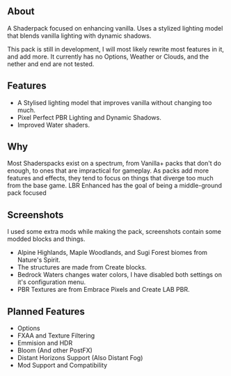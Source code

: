 ## About
A Shaderpack focused on enhancing vanilla.
Uses a stylized lighting model that blends vanilla lighting with dynamic shadows.

This pack is still in development, I will most likely rewrite most features in it, and add more.
It currently has no Options, Weather or Clouds, and the nether and end are not tested.


## Features
- A Stylised lighting model that improves vanilla without changing too much.
- Pixel Perfect PBR Lighting and Dynamic Shadows.
- Improved Water shaders.


## Why
Most Shaderspacks exist on a spectrum, from Vanilla+ packs that don't do enough, to ones that are impractical for gameplay.
As packs add more features and effects, they tend to focus on things that diverge too much from the base game.
LBR Enhanced has the goal of being a middle-ground pack focused 


## Screenshots
I used some extra mods while making the pack, screenshots contain some modded blocks and things.
- Alpine Highlands, Maple Woodlands, and Sugi Forest biomes from Nature's Spirit.
- The structures are made from Create blocks.
- Bedrock Waters changes water colors, I have disabled both settings on it's configuration menu.
- PBR Textures are from Embrace Pixels and Create LAB PBR.


## Planned Features
- Options
- FXAA and Texture Filtering
- Emmision and HDR
- Bloom (And other PostFX)
- Distant Horizons Support (Also Distant Fog)
- Mod Support and Compatibility


